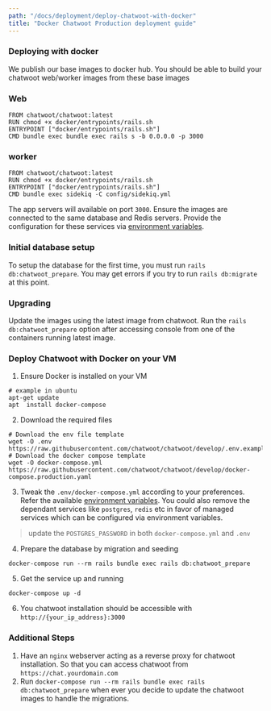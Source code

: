 ```yaml
---
path: "/docs/deployment/deploy-chatwoot-with-docker"
title: "Docker Chatwoot Production deployment guide"
---
```


### Deploying with docker

We publish our base images to docker hub. You should be able to build your chatwoot web/worker images from these base images

### Web

```
FROM chatwoot/chatwoot:latest
RUN chmod +x docker/entrypoints/rails.sh
ENTRYPOINT ["docker/entrypoints/rails.sh"]
CMD bundle exec bundle exec rails s -b 0.0.0.0 -p 3000
```

### worker

```
FROM chatwoot/chatwoot:latest
RUN chmod +x docker/entrypoints/rails.sh
ENTRYPOINT ["docker/entrypoints/rails.sh"]
CMD bundle exec sidekiq -C config/sidekiq.yml
```

The app servers will available on port `3000`. Ensure the images are connected to the same database and Redis servers. Provide the configuration for these services via [environment variables](https://www.chatwoot.com/docs/environment-variables).

### Initial database setup

To setup the database for the first time, you must run `rails db:chatwoot_prepare`. You may get errors if you try to run `rails db:migrate` at this point.

### Upgrading

Update the images using the latest image from chatwoot. Run the `rails db:chatwoot_prepare` option after accessing console from one of the containers running latest image.

### Deploy Chatwoot with Docker on your VM

1) Ensure Docker is installed on your VM
```
# example in ubuntu
apt-get update
apt  install docker-compose
```

2) Download the required files
```
# Download the env file template
wget -O .env https://raw.githubusercontent.com/chatwoot/chatwoot/develop/.env.example
# Download the docker compose template
wget -O docker-compose.yml https://raw.githubusercontent.com/chatwoot/chatwoot/develop/docker-compose.production.yaml
```

3) Tweak the `.env/docker-compose.yml` according to your preferences. Refer the available [environment variables](https://www.chatwoot.com/docs/environment-variables). You could also remove the dependant services like `postgres`, `redis` etc in favor of managed services which can be configured via environment variables.
> update the `POSTGRES_PASSWORD` in both `docker-compose.yml` and `.env`

4) Prepare the database by migration and seeding
```
docker-compose run --rm rails bundle exec rails db:chatwoot_prepare
```

5) Get the service up and running
```
docker-compose up -d
```

6) You chatwoot installation should be accessible with `http://{your_ip_address}:3000`

### Additional Steps

1) Have an `nginx` webserver acting as a reverse proxy for chatwoot installation. So that you can access chatwoot from `https://chat.yourdomain.com`
2) Run `docker-compose run --rm rails bundle exec rails db:chatwoot_prepare` when ever you decide to update the chatwoot images to handle the migrations.

